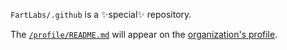 `FartLabs/.github` is a ✨special✨ repository.

The [`/profile/README.md`](profile/README.md) will appear on the
[organization's profile](https://github.com/FartLabs).
